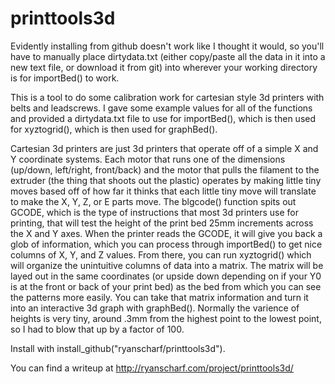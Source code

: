 # printtools3d

Evidently installing from github doesn't work like I thought it would, so you'll have to manually place dirtydata.txt (either copy/paste all the data in it into a new text file, or download it from git) into wherever your working directory is for importBed() to work.

This is a tool to do some calibration work for cartesian style 3d printers with belts and leadscrews.  I gave some example values for all of the functions and provided a dirtydata.txt file to use for importBed(), which is then used for xyztogrid(), which is then used for graphBed().  

Cartesian 3d printers are just 3d printers that operate off of a simple X and Y coordinate systems.  Each motor that runs one of the dimensions (up/down, left/right, front/back) and the motor that pulls the filament to the extruder (the thing that shoots out the plastic) operates by making little tiny moves based off of how far it thinks that each little tiny move will translate to make the X, Y, Z, or E parts move.  The blgcode() function spits out GCODE, which is the type of instructions that most 3d printers use for printing, that will test the height of the print bed 25mm increments across the X and Y axes.  When the printer reads the GCODE, it will give you back a glob of information, which you can process through importBed() to get nice columns of X, Y, and Z values.  From there, you can run xyztogrid() which will organize the unintuitive columns of data into a matrix.  The matrix will be layed out in the same coordinates (or upside down depending on if your Y0 is at the front or back of your print bed) as the bed from which you can see the patterns more easily.  You can take that matrix information and turn it into an interactive 3d graph with graphBed().  Normally the varience of heights is very tiny, around .3mm from the highest point to the lowest point, so I had to blow that up by a factor of 100.  
 
 Install with install_github("ryanscharf/printtools3d").

You can find a writeup at http://ryanscharf.com/project/printtools3d/
